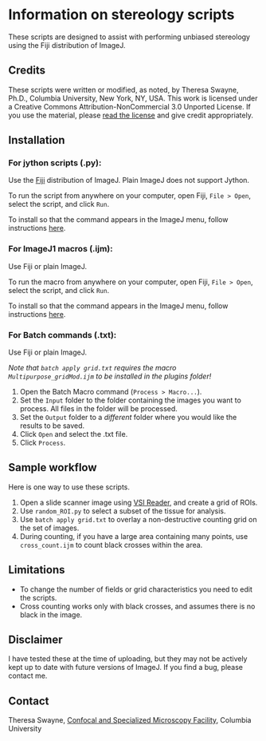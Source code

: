 Information on stereology scripts
==================================

These scripts are designed to assist with performing unbiased stereology using the Fiji distribution of ImageJ.

## Credits

These scripts were written or modified, as noted, by Theresa Swayne, Ph.D., Columbia University, New York, NY, USA. This work is licensed under a Creative Commons Attribution-NonCommercial 3.0 Unported License. If you use the material, please [read the license](https://creativecommons.org/licenses/by-nc/3.0/) and give credit appropriately.

## Installation

### For jython scripts (.py):

Use the [Fiji](http://imagej.net/Fiji) distribution of ImageJ. Plain ImageJ does not support Jython.

To run the script from anywhere on your computer, open Fiji, `File > Open`, select the script, and click `Run`.

To install so that the command appears in the ImageJ menu, follow instructions [here](http://imagej.net/Installing_3rd_party_plugins).

### For ImageJ1 macros (.ijm):

Use Fiji or plain ImageJ.

To run the macro from anywhere on your computer, open Fiji, `File > Open`, select the script, and click `Run`.

To install so that the command appears in the ImageJ menu, follow instructions [here](http://imagej.net/Installing_3rd_party_plugins).

### For Batch commands (.txt):

Use Fiji or plain ImageJ.

*Note that `batch apply grid.txt` requires the macro `Multipurpose_gridMod.ijm` to be installed in the plugins folder!*

1. Open the Batch Macro command (`Process > Macro...`).
2. Set the `Input` folder to the folder containing the images you want to process. All files in the folder will be processed.
1. Set the `Output` folder to a *different* folder where you would like the results to be saved.
1. Click `Open` and select the .txt file.
1. Click `Process`.

## Sample workflow

Here is one way to use these scripts.

1. Open a slide scanner image using [VSI Reader](http://biop.epfl.ch/TOOL_VSI_Reader.html), and create a grid of ROIs.
1. Use `random_ROI.py` to select a subset of the tissue for analysis.
1. Use `batch apply grid.txt` to overlay a non-destructive counting grid on the set of images.
1. During counting, if you have a large area containing many points, use `cross_count.ijm` to count black crosses within the area.

## Limitations

* To change the number of fields or grid characteristics you need to edit the scripts.
* Cross counting works only with black crosses, and assumes there is no black in the image.

## Disclaimer

I have tested these at the time of uploading, but they may not be actively kept up to date with future versions of ImageJ. If you find a bug, please contact me.

## Contact

Theresa Swayne, [Confocal and Specialized Microscopy Facility](http://www.hiccc.columbia.edu/research/sharedresources/confocal), Columbia University
